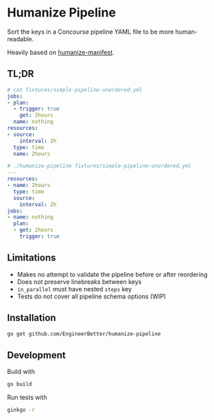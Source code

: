 # Humanize Pipeline

Sort the keys in a Concourse pipeline YAML file to be more human-readable.

Heavily based on [humanize-manifest](https://github.com/cloudfoundry-community/humanize-manifest).

## TL;DR

```yaml
# cat fixtures/simple-pipeline-unordered.yml
jobs:
- plan:
  - trigger: true
    get: 2hours
  name: nothing
resources:
- source:
    interval: 2h
  type: time
  name: 2hours

# ./humanize-pipeline fixtures/simple-pipeline-unordered.yml
---
resources:
- name: 2hours
  type: time
  source:
    interval: 2h
jobs:
- name: nothing
  plan:
  - get: 2hours
    trigger: true
```

## Limitations

- Makes no attempt to validate the pipeline before or after reordering
- Does not preserve linebreaks between keys
- `in_parallel` must have nested `steps` key
- Tests do not cover all pipeline schema options (WIP)

## Installation

```sh
go get github.com/EngineerBetter/humanize-pipeline
```

## Development

Build with

```sh
go build
```

Run tests with

```sh
ginkgo -r
```
